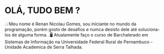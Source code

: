 # OLÁ, TUDO BEM ?

.💡Meu nome é Renan Nicolau Gomes, sou iniciante no mundo da programação, porém gosto de desafios e numca desisto dele até soluciona-los de alguma forma.
.🖥️ Atualamente faço o curso de Barchalerado em Sistemas de Informação na Universidade Federal Rural de Pernambuco - Unidade Academica de Serra Talhada.
